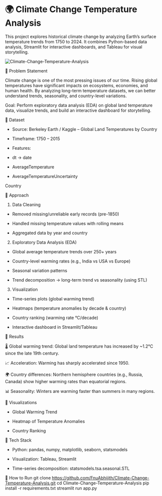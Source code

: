# 🌍 Climate Change Temperature Analysis

This project explores historical climate change by analyzing Earth’s surface temperature trends from 1750 to 2024. It combines Python-based data analysis, Streamlit for interactive dashboards, and Tableau for visual storytelling.

![Climate-Change-Temperature-Analysis](https://github.com/user-attachments/assets/f33f04af-e71f-4a75-9ba9-d72da948969a)

🔹 Problem Statement

Climate change is one of the most pressing issues of our time. Rising global temperatures have significant impacts on ecosystems, economies, and human health. By analyzing long-term temperature datasets, we can better understand trends, seasonality, and country-level variations.

Goal: Perform exploratory data analysis (EDA) on global land temperature data, visualize trends, and build an interactive dashboard for storytelling.

🔹 Dataset

- Source: Berkeley Earth / Kaggle – Global Land Temperatures by Country

- Timeframe: 1750 – 2015

- Features:

- dt → date

- AverageTemperature

- AverageTemperatureUncertainty

Country

🔹 Approach

1. Data Cleaning

  - Removed missing/unreliable early records (pre-1850)

  - Handled missing temperature values with rolling means

  - Aggregated data by year and country

2. Exploratory Data Analysis (EDA)

  - Global average temperature trends over 250+ years

  - Country-level warming rates (e.g., India vs USA vs Europe)

  - Seasonal variation patterns

  - Trend decomposition → long-term trend vs seasonality (using STL)

3. Visualization

  - Time-series plots (global warming trend)

  - Heatmaps (temperature anomalies by decade & country)

  - Country ranking (warming rate °C/decade)

  - Interactive dashboard in Streamlit/Tableau

🔹 Results

🌡 Global warming trend: Global land temperature has increased by ~1.2°C since the late 19th century.

📈 Acceleration: Warming has sharply accelerated since 1950.

🌍 Country differences: Northern hemisphere countries (e.g., Russia, Canada) show higher warming rates than equatorial regions.

📊 Seasonality: Winters are warming faster than summers in many regions.

🔹 Visualizations

  - Global Warming Trend


  - Heatmap of Temperature Anomalies


  - Country Ranking




🔹 Tech Stack

- Python: pandas, numpy, matplotlib, seaborn, statsmodels

- Visualization: Tableau, Streamlit

- Time-series decomposition: statsmodels.tsa.seasonal.STL

🔹 How to Run
git clone https://github.com/FnuAbhijith/Climate-Change-Temperature-Analysis.git
cd Climate-Change-Temperature-Analysis
pip install -r requirements.txt
streamlit run app.py
